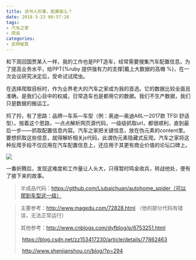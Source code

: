 ```yaml
---
title: 读书人的事，能算偷么？
date: 2018-3-23 00:57:28
tags:
- 汽车之家
- 爬虫
categories:
- 武林秘笈
---
```


和下周回国贾某人一样，我的工作也是PPT造车，经常需要搜集汽车配置信息。为了提高业务水平，给PPT{%ruby 提供强有力的支撑|戴上大数据的高帽 %}，在一次会议研究决定后，受命试试爬虫。

在选择爬取目标时，作为业界老大的汽车之家成为我的首选。它的数据比较全面且准确，是我们心目中的权威，日常造车也是都用它的数据。我们不生产数据，我们只是数据的搬运工。

捋了捋，有了思路：品牌—车系—车型（例：奥迪—奥迪A6L—2017款 TFSI 舒适型）。按着这个思路，一点点解析网页源代码，一级级抓取url，都很顺利，直到最后一步——抓取配置信息内容。汽车之家把关键信息，放在伪元素的content里。要想抓取这些信息，就得解析相关js代码，此谓伪元素隐藏式反爬。汽车之家将这种反爬手段不仅应用在汽车配置信息上，还应用于其更有商业价值的论坛口碑上。

![](http://opzocsv3i.bkt.clouddn.com/autohome.jpg)

一番折腾后，发现这难度和工作量让人头大，只得暂时鸣金收兵，转战他处，便有了接下来的故事。

> 半成品代码：https://github.com/Liubaichuan/autohome_spider（可以爬到车型这一级）

> 主要参考：http://www.magedu.com/72828.html （他的部分代码有错误，无法正常运行）
>
> 其他参考：http://www.cnblogs.com/dyfblog/p/6753251.html
>
> ​	           https://blog.csdn.net/zz153417230/article/details/77862463
>
> ​	           http://www.shenjianshou.cn/blog/?p=294
>
> 